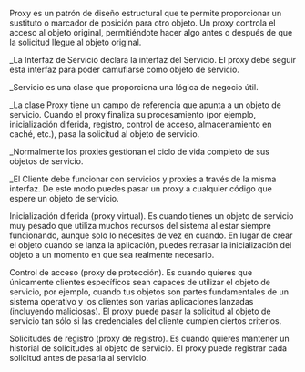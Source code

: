 Proxy es un patrón de diseño estructural que te permite proporcionar un sustituto o marcador de posición para otro objeto. Un proxy controla el acceso al objeto original, permitiéndote hacer algo antes o después de que la solicitud llegue al objeto original.

_La Interfaz de Servicio declara la interfaz del Servicio. El proxy debe seguir esta interfaz para poder camuflarse como objeto de servicio.

_Servicio es una clase que proporciona una lógica de negocio útil.

_La clase Proxy tiene un campo de referencia que apunta a un objeto de servicio. Cuando el proxy finaliza su procesamiento (por ejemplo, inicialización diferida, registro, control de acceso, almacenamiento en caché, etc.), pasa la solicitud al objeto de servicio.

_Normalmente los proxies gestionan el ciclo de vida completo de sus objetos de servicio.

_El Cliente debe funcionar con servicios y proxies a través de la misma interfaz. De este modo puedes pasar un proxy a cualquier código que espere un objeto de servicio.

Inicialización diferida (proxy virtual). Es cuando tienes un objeto de servicio muy pesado que utiliza muchos recursos del sistema al estar siempre funcionando, aunque solo lo necesites de vez en cuando.
En lugar de crear el objeto cuando se lanza la aplicación, puedes retrasar la inicialización del objeto a un momento en que sea realmente necesario.

Control de acceso (proxy de protección). Es cuando quieres que únicamente clientes específicos sean capaces de utilizar el objeto de servicio, por ejemplo, cuando tus objetos son partes fundamentales de un sistema operativo y los clientes son varias aplicaciones lanzadas (incluyendo maliciosas).
El proxy puede pasar la solicitud al objeto de servicio tan sólo si las credenciales del cliente cumplen ciertos criterios.

Solicitudes de registro (proxy de registro). Es cuando quieres mantener un historial de solicitudes al objeto de servicio.
El proxy puede registrar cada solicitud antes de pasarla al servicio.